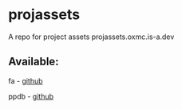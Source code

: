 # projassets
A repo for project assets projassets.oxmc.is-a.dev

## Available:

fa - <a href="https://github.com/oxmc/font-awesome">github</a>

ppdb - <a href="https://github.com/oxmc/paypaldonatebutton">github</a>